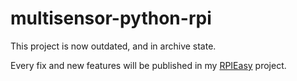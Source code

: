 # multisensor-python-rpi
This project is now outdated, and in archive state.

Every fix and new features will be published in my [RPIEasy](https://github.com/enesbcs/rpieasy) project.
